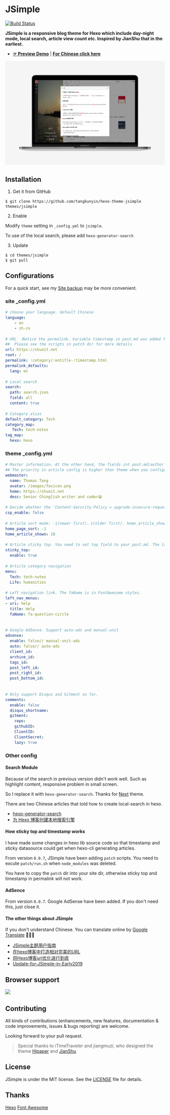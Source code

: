 # JSimple

[![Build Status](https://travis-ci.org/tangkunyin/hexo-theme-jsimple.svg?branch=master)](https://travis-ci.org/tangkunyin/hexo-theme-jsimple)

**JSimple is a responsive blog theme for Hexo which include day-night mode, local search, article view count etc. Inspired by JianShu that in the earliest**.

- [**☞ Preview Demo**](https://shuoit.net) | [**For Chinese click here**](https://github.com/tangkunyin/hexo-theme-jsimple/blob/master/README.zhCN.md)

![JSimple-Snapshot-Macbook Pro15](/source/images/JSimple-Snapshot-Macbook%20Pro15.png)

<!--more-->

## Installation

 1. Get it from GitHub

 ```shell
 $ git clone https://github.com/tangkunyin/hexo-theme-jsimple themes/jsimple
 ```
 2. Enable

 Modify `theme` setting in `_config.yml` to `jsimple`.

 To use of the local search, please add `hexo-generator-search`

 3. Update

 ```shell
 $ cd themes/jsimple
 $ git pull
 ```

## Configurations

For a quick start, see my [Site backup](https://github.com/shuoit/blog) may be more convenient.

### site _config.yml

```yml
# choose your language. default Chinese
language:
    - en
    - zh-cn

# URL （Notice the permalink. Variable timestamp in post.md was added from hexo lib source）
##  Please see the scripts in patch dir for more details
url: https://shuoit.net
root: /
permalink: :category/:entitle-:timestamp.html
permalink_defaults:
  lang: en

# Local search
search:
  path: search.json
  field: all
  content: true
  
# Category alias
default_category: Tech
category_map:
   Tech: tech-notes
tag_map:
  hexo: hexo
```


### theme _config.yml

```yml
# Master information. At the other hand, the fields int post.md(author|avatar|authorLink|authorAbout|authorDesc）also have the same effects
## The priority in article config is higher than theme when you configuring at the same time. This used for multiplayer creation 
webmaster:
  name: Thomas Tang
  avatar: /images/favicon.png
  home: https://shuoit.net
  desc: Senior Chinglish writer and coder😁️️

# Decide whether the 'Content-Security-Policy = upgrade-insecure-requests' will be add in head tag.
csp_enable: false

# Article sort mode: -1(newer first)，1(older first). home_article_shown means paging count
home_page_sort: -1
home_article_shown: 10

# Article sticky top. You need to set top field to your post.md. The larger value of top the front the article.
sticky_top:
  enable: true

# Article category navigation 
menu:
  Tech: tech-notes
  Life: humanities

# Left navigation link. The faName is in FontAwesome styles.
left_nav_menus:
- uri: help
  title: Help
  faName: fa-question-circle
  
  
# Google AdSense. Support auto-ads and manual-unit
adsense:
  enable: false// manual-unit-ads
  auto: false// auto-ads
  client_id:
  archive_id:
  tags_id:    
  post_left_id:
  post_right_id:
  post_bottom_id:


# Only support Disqus and Gitment so far.
comments:
  enable: false
  disqus_shortname:
  gitment:
    repo:
    githubID:
    ClientID:
    ClientSecret:
    lazy: true
```

### Other config


#### Search Module

Because of the search in previous version didn't work well. Such as highlight content, responsive problem in small screen.

So I replace it with `hexo-generator-search`. Thanks for [Next](https://github.com/theme-next/hexo-theme-next) theme.

There are two Chinese articles that told how to create local-search in hexo.

- [hexo-generator-search](https://github.com/wzpan/hexo-generator-search)
- [为 Hexo 博客创建本地搜索引擎](https://liam.page/2017/09/21/local-search-engine-in-Hexo-site/)


#### How sticky top and timestamp works

 I have made some changes in hexo lib source code so that timestamp and sticky datasource could get when hexo-cli generating articles.
 
 From version `0.0.7`, JSimple have been adding `patch` scripts. You need to excute `patch/run.sh` when `node_modules` was deleted.
  
 You have to copy the `patch` dir into your site dir, otherwise sticky top and timestamp in permalink will not work.

#### AdSence

From version `0.0.7`. Google AdSense have been added. If you don't need this, just close it.


#### The other things about JSimple

If you don't understand Chinese. You can translate online by [Google Translate](https://translate.google.com/)  🤣🤣🤣

- [JSimple主题用户指南](https://shuoit.net/tech/jsimple-usage-1492480198.html)
- [在hexo博客中打造相对完美的URL](https://shuoit.net/tech/hexo-links-1483800845.html)
- [将Hexo博客url优化进行到底](https://shuoit.net/tech/permalink-optimize-hexo-1528003174.html)
- [Update-for-JSimple-in-Early2019](https://shuoit.net/tech/the-update-for-jsimple-in-early2019-1547728233.html)


## Browser support

![](https://raw.githubusercontent.com/iTimeTraveler/hexo-theme-hipaper/master/source/preview/browser-support.png?raw=true)


## Contributing

All kinds of contributions (enhancements, new features, documentation & code improvements, issues & bugs reporting) are welcome.

Looking forward to your pull request.

> Special thanks to iTimeTraveler and jiangmuzi, who designed the theme [Hipaper](https://github.com/iTimeTraveler/hexo-theme-hipaper) and [JianShu](https://github.com/jiangmuzi/jianshu).


## License

JSimple is under the MIT license. See the [LICENSE](https://github.com/tangkunyin/hexo-theme-jsimple/blob/master/LICENSE) file for details.

## Thanks

[Hexo](https://hexo.io)
[Font Awesome](http://fontawesome.io)


